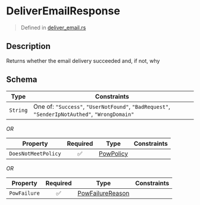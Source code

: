 # DeliverEmailResponse
> Defined in [deliver_email.rs](../../../../../interface/src/interface/routes/foreign/deliver_email.rs)

## Description
Returns whether the email delivery succeeded and, if not, why

## Schema

| Type | Constraints |
| --- | --- |
| `String` | One of: `"Success"`, `"UserNotFound"`, `"BadRequest"`, `"SenderIpNotAuthed"`, `"WrongDomain"` |

*OR*

| Property | Required | Type | Constraints |
| --- | :---: | --- | --- |
| `DoesNotMeetPolicy` | ✅ | [PowPolicy](../../../pow/PowPolicy.md) |     | 


*OR*

| Property | Required | Type | Constraints |
| --- | :---: | --- | --- |
| `PowFailure` | ✅ | [PowFailureReason](../../../pow/PowFailureReason.md) |     | 


